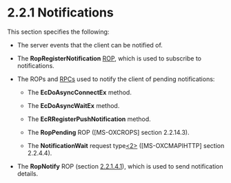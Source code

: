 <html dir="LTR" xmlns:mshelp="http://msdn.microsoft.com/mshelp" xmlns:ddue="http://ddue.schemas.microsoft.com/authoring/2003/5" xmlns:xlink="http://www.w3.org/1999/xlink" xmlns:tool="http://www.microsoft.com/tooltip">
    <head>
        <meta http-equiv="Content-Type" content="text/html; CHARSET=utf-8"></meta>
        <meta name="save" content="history"></meta>
        <title>2.2.1 Notifications</title>
        <xml>
            <mshelp:toctitle title="2.2.1 Notifications"></mshelp:toctitle>
            <mshelp:rltitle title="[MS-OXCNOTIF]: Notifications"></mshelp:rltitle>
            <mshelp:keyword index="A" term="4fef5f40-2d24-4915-b0a1-426f8b2ac4ba"></mshelp:keyword>
            <mshelp:attr name="DCSext.ContentType" value="open specification"></mshelp:attr>
            <mshelp:attr name="AssetID" value="4fef5f40-2d24-4915-b0a1-426f8b2ac4ba"></mshelp:attr>
            <mshelp:attr name="TopicType" value="kbRef"></mshelp:attr>
            <mshelp:attr name="DCSext.Title" value="[MS-OXCNOTIF]: Notifications" />
        </xml>
    </head>
    <body>
        <div id="header">
            <h1 class="heading">2.2.1 Notifications</h1>
        </div>
        <div id="mainSection">
            <div id="mainBody">
                <div id="allHistory" class="saveHistory"></div>
                <div id="sectionSection0" class="section" name="collapseableSection">
                    

<p>This section specifies the following:</p>

<ul><li><p><span><span> 
</span></span>The server events that the client can be notified of.</p>

</li><li><p><span><span> 
</span></span>The <b>RopRegisterNotification</b> <a href="04fcfcd9-a11c-47cd-aa0c-c10a4085d0c8.htm#gt_3369fdd6-36f8-4a62-9cd7-2738ffb5048f">ROP</a>, which is used to
subscribe to notifications.</p>

</li><li><p><span><span> 
</span></span>The ROPs and <a href="04fcfcd9-a11c-47cd-aa0c-c10a4085d0c8.htm#gt_8a7f6700-8311-45bc-af10-82e10accd331">RPCs</a>
used to notify the client of pending notifications:</p>

<ul><li><p><span><span>  </span></span>The
<b>EcDoAsyncConnectEx</b> method.</p>

</li><li><p><span><span>  </span></span>The
<b>EcDoAsyncWaitEx</b> method.</p>

</li><li><p><span><span>  </span></span>The
<b>EcRRegisterPushNotification</b> method.</p>

</li><li><p><span><span>  </span></span>The
<b>RopPending</b> ROP (<mshelp:link keywords="13af6911-27e5-4aa0-bb75-637b02d4f2ef" tabindex="0">[MS-OXCROPS]</mshelp:link>
section <mshelp:link keywords="c3fdb420-4c92-4b19-a894-f303c50f4a38" tabindex="0">2.2.14.3</mshelp:link>).</p>

</li><li><p><span><span>  </span></span>The
<b>NotificationWait</b> request type<a id="Appendix_A_Target_2"></a><a href="e58b7ae4-9c40-46e0-8844-3b9b2aba2d86.htm#Appendix_A_2" aria-label="Product behavior note 2">&lt;2&gt;</a> (<mshelp:link keywords="d502edcf-0b22-42f2-8500-019f00d60245" tabindex="0">[MS-OXCMAPIHTTP]</mshelp:link>
section <mshelp:link keywords="bde898a3-a58e-4f64-8cc7-52bd2340d31b" tabindex="0">2.2.4.4</mshelp:link>).</p>

</li></ul></li><li><p><span><span> 
</span></span>The <b>RopNotify</b> ROP (section <a href="bb1003f9-ae9a-413f-8b28-5542144f8a11.html">2.2.1.4.1</a>), which is used
to send notification details.</p>

</li></ul>
                </div>
            </div>
        </div>
    </body>
</html>